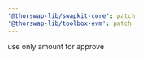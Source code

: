 ```yaml
---
'@thorswap-lib/swapkit-core': patch
'@thorswap-lib/toolbox-evm': patch
---
```


use only amount for approve
